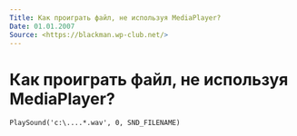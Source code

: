 ```yaml
---
Title: Как проиграть файл, не используя MediaPlayer?
Date: 01.01.2007
Source: <https://blackman.wp-club.net/>
---
```



Как проиграть файл, не используя MediaPlayer?
=============================================

    PlaySound('c:\....*.wav', 0, SND_FILENAME)

